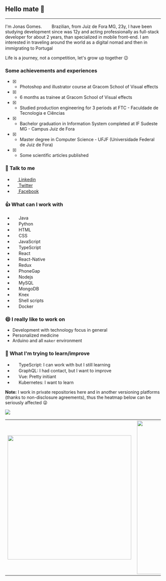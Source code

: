 ## Hello mate 👋
---

I'm Jonas Gomes. <img height="16" width="24" src="https://upload.wikimedia.org/wikipedia/commons/0/05/Flag_of_Brazil.svg"/> Brazilian, from Juiz de Fora MG, 23y, I have been studying development since was 12y and acting professionally as full-stack developer for about 2 years, than specialized in mobile front-end.
I am interested in traveling around the world as a digital nomad and then in immigrating to Portugal <img height="16" width="24" src="https://upload.wikimedia.org/wikipedia/commons/thumb/5/5c/Flag_of_Portugal.svg/255px-Flag_of_Portugal.svg.png"/>

Life is a journey, not a competition, let's grow up together :wink:
### Some achievements and experiences
- [x] - Photoshop and illustrator course at Gracom School of Visual effects

- [x] - 6 months as trainee at Gracom School of Visual effects

- [x] - Studied production engineering for 3 periods at FTC - Faculdade de Tecnologia e Ciências

- [x] - Bachelor graduation in Information System completed at IF Sudeste MG - Campus Juiz de Fora

- [x] - Master degree in Computer Science - UFJF (Universidade Federal de Juiz de Fora)

- [x] - Some scientific articles published

### :incoming_envelope: Talk to me

- [<img height="16" width="16" src="https://unpkg.com/simple-icons@latest/icons/linkedin.svg" /> Linkedin](https://www.linkedin.com/in/jjthegomes/)
- [<img height="16" width="16" src="https://unpkg.com/simple-icons@latest/icons/twitter.svg" /> Twitter](https://twitter.com/straby17/)
- [<img height="16" width="16" src="https://unpkg.com/simple-icons@latest/icons/facebook.svg" /> Facebook](https://www.facebook.com/jonas.gomes98/)
<!-- - [<img height="16" width="16" src="https://unpkg.com/simple-icons@latest/icons/instagram.svg" /> Instagram](https://www.instagram.com/jjthegomes/) -->

### :+1: What can I work with

- <img height="16" width="16" src="https://unpkg.com/simple-icons@latest/icons/java.svg"/> Java
- <img height="16" width="16" src="https://unpkg.com/simple-icons@latest/icons/python.svg"/> Python
- <img height="16" width="16" src="https://unpkg.com/simple-icons@latest/icons/html5.svg"/> HTML
- <img height="16" width="16" src="https://unpkg.com/simple-icons@latest/icons/css3.svg"/> CSS
- <img height="16" width="16" src="https://unpkg.com/simple-icons@latest/icons/javascript.svg"/> JavaScript
- <img height="16" width="16" src="https://unpkg.com/simple-icons@latest/icons/typescript.svg"/> TypeScript
- <img height="16" width="16" src="https://unpkg.com/simple-icons@latest/icons/react.svg"/> React
- <img height="16" width="16" src="https://unpkg.com/simple-icons@latest/icons/react.svg"/> React-Native
- <img height="16" width="16" src="https://unpkg.com/simple-icons@latest/icons/redux.svg"/> Redux
- <img height="16" width="16" src="https://unpkg.com/simple-icons@latest/icons/adobe.svg"/> PhoneGap
- <img height="16" width="16" src="https://unpkg.com/simple-icons@latest/icons/node-dot-js.svg"/> Nodejs
- <img height="16" width="16" src="https://unpkg.com/simple-icons@latest/icons/mysql.svg"/> MySQL
- <img height="16" width="16" src="https://unpkg.com/simple-icons@latest/icons/mongodb.svg"/> MongoDB
- <img height="16" width="16" src="https://unpkg.com/simple-icons@latest/icons/knex.svg"/> Knex
- <img height="16" width="16" src="https://unpkg.com/simple-icons@latest/icons/gnubash.svg"/> Shell scripts
- <img height="16" width="16" src="https://unpkg.com/simple-icons@latest/icons/docker.svg"/> Docker

### 😄 I really like to work on
- Development with technology focus in general
- Personalized medicine
- Arduino and all `maker` environment

### 🔭 What I'm trying to learn/improve

- <img height="16" width="16" src="https://unpkg.com/simple-icons@latest/icons/typescript.svg"/> TypeScript: I can work with but I still learning
- <img height="16" width="16" src="https://unpkg.com/simple-icons@latest/icons/graphql.svg"/> GraphQL: I had contact, but I want to improve
- <img height="16" width="16" src="https://unpkg.com/simple-icons@latest/icons/vue-dot-js.svg"/> Vue: Pretty initiant
- <img height="16" width="16" src="https://unpkg.com/simple-icons@latest/icons/kubernetes.svg"/> Kubernetes: I want to learn

**Note:** I work in private repositories here and in another versioning platforms (thanks to non-disclosure agreements), thus the heatmap below can be seriously affected :stuck_out_tongue_winking_eye:

![](https://komarev.com/ghpvc/?username=hfabio&style=flat-square)
<center>
<table>
    <tr>
        <td><img width="400px" align="left" src="https://github-readme-stats.vercel.app/api/top-langs/?username=jjthegomes&hide=html&layout=compact&theme=buefy" /></td>
        <td><img width="495px" align="left" src="https://github-readme-stats.vercel.app/api?username=jjthegomes&theme=buefy"/></td>
    </tr>   
</table>
</center>  
<!--
**jjthegomes/jjthegomes** is a ✨ _special_ ✨ repository because its `README.md` (this file) appears on your GitHub profile.

Here are some ideas to get you started:

- 🔭 I’m currently working on ...
- 🌱 I’m currently learning ...
- 👯 I’m looking to collaborate on ...
- 🤔 I’m looking for help with ...
- 💬 Ask me about ...
- 📫 How to reach me: ...
- 😄 Pronouns: ...
- ⚡ Fun fact: ...
-->
